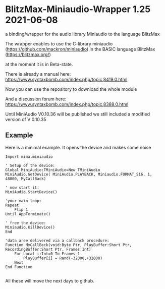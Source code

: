 # BlitzMax-Miniaudio-Wrapper 1.25 2021-06-08
a binding/wrapper for the audio library Miniaudio to the language BlitzMax  

The wrapper enables to use the C-library miniaudio (https://github.com/mackron/miniaudio) in the BASIC language BlitzMax (https://blitzmax.org/)

at the moment it is in Beta-state. 

There is already a manual here: https://www.syntaxbomb.com/index.php/topic,8419.0.html 

Now you can use the repository to download the whole module

And a discussion forum here: https://www.syntaxbomb.com/index.php/topic,8388.0.html

Until MiniAudio V0.10.36 will be published we still included a modified version of V 0.10.35

## Example

Here is a minimal example. It opens the device and makes some noise
```
Import mima.miniaudio

' Setup of the device:
Global MiniAudio:TMiniAudio=New TMiniAudio
MiniAudio.GetDevice( MiniAudio.PLAYBACK, Miniaudio.FORMAT_S16, 1, 48000, MyCallBack)

' now start it:
MiniAudio.StartDevice()

'your main loop:
Repeat
	Flip 1
Until AppTerminate()

' free the device:
Miniaudio.KillDevice()
End 

'data aree delivered via a callback procedure:
Function MyCallBack(void:Byte Ptr, PlayBuffer:Short Ptr, RecordingBuffer:Short Ptr, Frames:Int)
	For Local i:Int=0 To Frames-1
		PlayBuffer[i] = Rand(-32000,+32000)
	Next 
End Function 


```


All these will move the next days to github.





